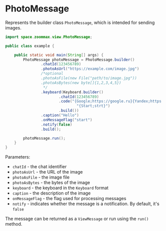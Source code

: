 # PhotoMessage

Represents the builder class `PhotoMessage`, which is intended for sending images.

```java
import space.zoommax.view.PhotoMessage;

public class example {

    public static void main(String[] args) {
        PhotoMessage photoMessage = PhotoMessage.builder()
                .chatId(123456789)
                .photoAsUrl("https://example.com/image.jpg")
                /*optional
                .photoAsFile(new File("path/to/image.jpg"))
                .photoAsBytes(new byte[]{1,2,3,4,5})
                 */
                .keyboard(Keyboard.builder()
                        .chatId(123456789)
                        .code("{Google;https://google.ru}{Yandex;https://ya.ru}\n" +
                                "{Start;strt}")
                        .build())
                .caption("Hello")
                .onMessageFlag("start")
                .notify(false)
                .build();

        photoMessage.run();
    }
}
```

Parameters:

- `chatId` - the chat identifier
- `photoAsUrl` - the URL of the image
- `photoAsFile` - the image file
- `photoAsBytes` - the bytes of the image
- `keyboard` - the keyboard in the `Keyboard` format
- `caption` - the description of the image
- `onMessageFlag` - the flag used for processing messages
- `notify` - indicates whether the message is a notification. By default, it's `false`

The message can be returned as a `ViewMessage` or run using the `run()` method.
